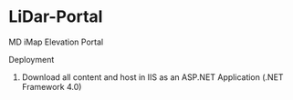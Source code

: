 LiDar-Portal
==

MD iMap Elevation Portal

Deployment  
1. Download all content and host in IIS as an ASP.NET Application (.NET Framework 4.0)